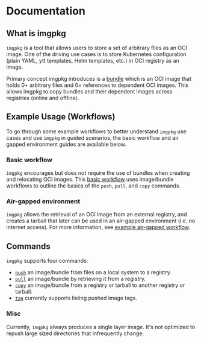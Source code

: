 # Documentation

## What is imgpkg

`imgpkg` is a tool that allows users to store a set of arbitrary files as an OCI image. One of the driving use cases is to store Kubernetes configuration (plain YAML, ytt templates, Helm templates, etc.) in OCI registry as an image.

Primary concept imgpkg introduces is a [bundle](resources.md#Bundle) which is an OCI image that holds 0+ arbitrary files and 0+ references to dependent OCI images. This allows imgpkg to copy bundles and their dependent images across registries (online and offline).

## Example Usage (Workflows)

To go through some example workflows to better understand `imgpkg` use cases and use `imgpkg` in guided 
scenarios, the basic workflow and air gapped environment guides are available below.

### Basic workflow

`imgpkg` encourages but does not require the use of bundles when creating and relocating OCI images. 
This [basic workflow](basic-workflow.md) uses image/bundle workflows to outline the basics of the `push`, 
`pull`, and `copy` commands.

### Air-gapped environment

`imgpkg` allows the retrieval of an OCI image from an external registry, and 
creates a tarball that later can be used in an air-gapped environment (i.e. no internet access). 
For more information, see [example air-gapped workflow](air-gapped-workflow.md). 

## Commands

`imgpkg` supports four commands:
- [`push`](commands.md#push) an image/bundle from files on a local system to a registry. 
- [`pull`](commands.md#pull) an image/bundle by retrieving it from a registry.
- [`copy`](commands.md#copy) an image/bundle from a registry or tarball to another registry or tarball.
- [`tag`](commands.md#tag) currently supports listing pushed image tags.

### Misc

Currently, `imgpkg` always produces a single layer image. It's not optimized to repush 
large sized directories that infrequently change.
